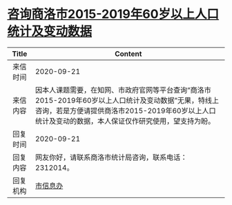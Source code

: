# <a href="http://www.shangluo.gov.cn/zmhd/ldxxxx.jsp?urltype=leadermail.LeaderMailContentUrl&wbtreeid=1112&leadermailid=6477">咨询商洛市2015-2019年60岁以上人口统计及变动数据</a>
| Title |                                                      Content                                                      |
|:-----:|-------------------------------------------------------------------------------------------------------------------|
| 来信时间  | 2020-09-21                                                                                                        |
| 来信内容  | 因本人课题需要，在知网、市政府官网等平台查询“商洛市2015-2019年60岁以上人口统计及变动数据”无果，特线上咨询，若是方便请提供商洛市2015-2019年60岁以上人口统计及变动的数据，本人保证仅作研究使用，望支持为盼。 |
| 回复时间  | 2020-09-21                                                                                                        |
| 回复内容  | 网友你好，请联系商洛市统计局咨询，联系电话：2312014。                                                                                    |
| 回复机构  | <a href="../../categories/agencies/市信息办.md">市信息办</a>                                                                |